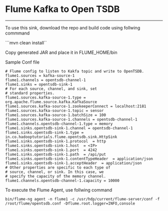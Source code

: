 # Flume Kafka to Open TSDB

--------------------------------------------------------------------
To use this sink, download the repo and build code using follwing commmand

```mvn clean install``

Copy generated JAR and place it in FLUME_HOME/bin

Sample Conf file

```
# Flume config to listen to Kakfa topic and write to OpenTSDB.
flume1.sources = kafka-source-1
flume1.channels = opentsdb-channel-1
flume1.sinks = opentsdb-sink-1
# For each source, channel, and sink, set
# standard properties.
flume1.sources.kafka-source-1.type = org.apache.flume.source.kafka.KafkaSource
flume1.sources.kafka-source-1.zookeeperConnect = localhost:2181
flume1.sources.kafka-source-1.topic = sensor
flume1.sources.kafka-source-1.batchSize = 100
flume1.sources.kafka-source-1.channels = opentsdb-channel-1
flume1.channels.opentsdb-channel-1.type = memory
flume1.sinks.opentsdb-sink-1.channel = opentsdb-channel-1
flume1.sinks.opentsdb-sink-1.type = in.co.hadooptutorials.flume.opentsdb.sink.HttpSink
flume1.sinks.opentsdb-sink-1.protocol  = http
flume1.sinks.opentsdb-sink-1.host  = <IP>
flume1.sinks.opentsdb-sink-1.port  = 4242
flume1.sinks.opentsdb-sink-1.path  = /api/put
flume1.sinks.opentsdb-sink-1.contentTypeHeader  = application/json
flume1.sinks.opentsdb-sink-1.acceptHeader  = application/json
# Other properties are specific to each type of
# source, channel, or sink. In this case, we
# specify the capacity of the memory channel.
flume1.channels.opentsdb-channel-1.capacity = 10000
```

To execute the Flume Agent, use follwing command

``` 
bin/flume-ng agent -n flume1 -c /usr/hdp/current/flume-server/conf -f /root/flume/opentsdb.conf -Dflume.root.logger=INFO,console
```
